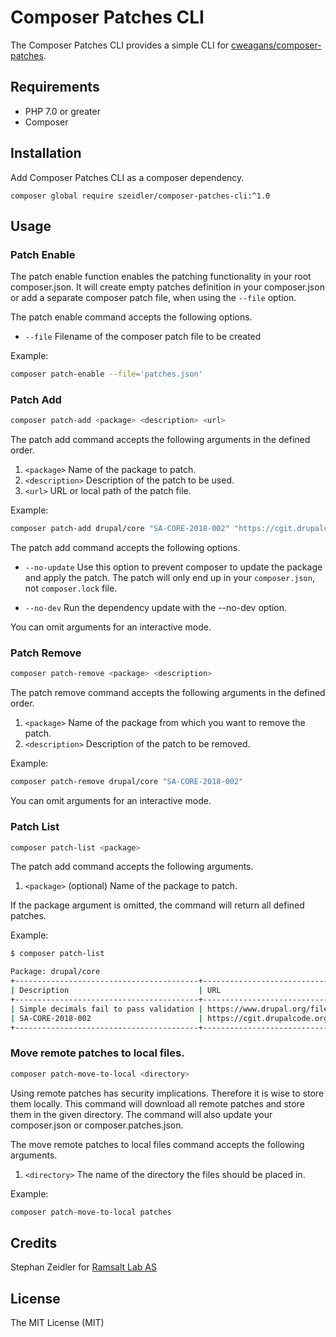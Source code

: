 # Composer Patches CLI

The Composer Patches CLI provides a simple CLI for [cweagans/composer-patches](https://github.com/cweagans/composer-patches).

## Requirements

* PHP 7.0 or greater
* Composer

## Installation

Add Composer Patches CLI as a composer dependency.

`composer global require szeidler/composer-patches-cli:^1.0`

## Usage

### Patch Enable

The patch enable function enables the patching functionality in your root composer.json. It will create empty patches
definition in your composer.json or add a separate composer patch file, when using the `--file` option.

The patch enable command accepts the following options.

* `--file` Filename of the composer patch file to be created

Example: 

```sh
composer patch-enable --file='patches.json'  
```

### Patch Add

```sh
composer patch-add <package> <description> <url> 
```

The patch add command accepts the following arguments in the defined order.

1. `<package>` Name of the package to patch.
2. `<description>` Description of the patch to be used.
3. `<url>` URL or local path of the patch file.

Example:

```sh
composer patch-add drupal/core "SA-CORE-2018-002" "https://cgit.drupalcode.org/drupal/rawdiff/?h=8.5.x&id=5ac8738fa69df34a0635f0907d661b509ff9a28f"
```

The patch add command accepts the following options.

* `--no-update` Use this option to prevent composer to update the package and apply the patch. The patch will only end
up in your `composer.json`, not `composer.lock` file.

* `--no-dev` Run the dependency update with the --no-dev option.

You can omit arguments for an interactive mode.

### Patch Remove

```sh
composer patch-remove <package> <description>
```

The patch remove command accepts the following arguments in the defined order.

1. `<package>` Name of the package from which you want to remove the patch.
2. `<description>` Description of the patch to be removed.

Example:

```sh
composer patch-remove drupal/core "SA-CORE-2018-002"
```

You can omit arguments for an interactive mode.

### Patch List

```sh
composer patch-list <package>
```

The patch add command accepts the following arguments.

1. `<package>` (optional) Name of the package to patch.

If the package argument is omitted, the command will return all defined patches.


Example:

```sh
$ composer patch-list            

Package: drupal/core
+-----------------------------------------+-------------------------------------------------------------------------------------------------+
| Description                             | URL                                                                                             |
+-----------------------------------------+-------------------------------------------------------------------------------------------------+
| Simple decimals fail to pass validation | https://www.drupal.org/files/issues/2018-04-23/drupal_2230909_113.patch                         |
| SA-CORE-2018-002                        | https://cgit.drupalcode.org/drupal/rawdiff/?h=8.5.x&id=5ac8738fa69df34a0635f0907d661b509ff9a28f |
+-----------------------------------------+-------------------------------------------------------------------------------------------------+
```

### Move remote patches to local files.

```sh
composer patch-move-to-local <directory>
```

Using remote patches has security implications. Therefore it is wise to store them locally. This command will
download all remote patches and store them in the given directory. The command will also update your composer.json or
composer.patches.json.

The move remote patches to local files command accepts the following arguments.

1. `<directory>` The name of the directory the files should be placed in.

Example:

```sh
composer patch-move-to-local patches
```

## Credits

Stephan Zeidler for [Ramsalt Lab AS](https://ramsalt.com)

## License

The MIT License (MIT)
